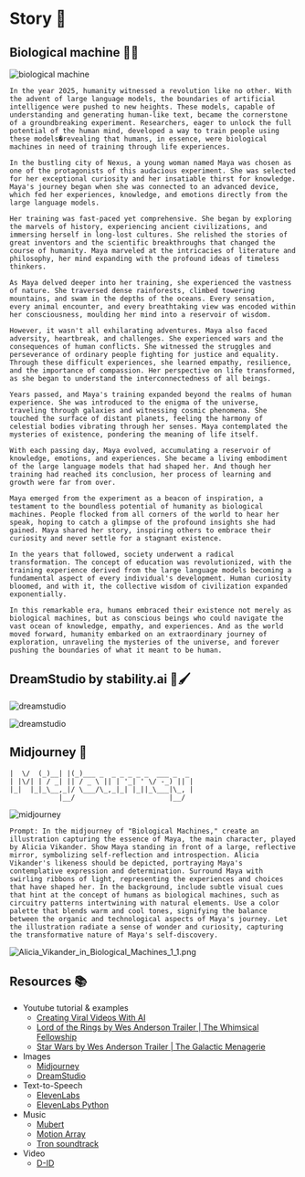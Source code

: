 # Story 📖

## Biological machine 🧬🤖 

![biological machine](img/cyberpunk_Maya_v1-x2plus.png)

```
In the year 2025, humanity witnessed a revolution like no other. With the advent of large language models, the boundaries of artificial intelligence were pushed to new heights. These models, capable of understanding and generating human-like text, became the cornerstone of a groundbreaking experiment. Researchers, eager to unlock the full potential of the human mind, developed a way to train people using these models�revealing that humans, in essence, were biological machines in need of training through life experiences.

In the bustling city of Nexus, a young woman named Maya was chosen as one of the protagonists of this audacious experiment. She was selected for her exceptional curiosity and her insatiable thirst for knowledge. Maya's journey began when she was connected to an advanced device, which fed her experiences, knowledge, and emotions directly from the large language models.

Her training was fast-paced yet comprehensive. She began by exploring the marvels of history, experiencing ancient civilizations, and immersing herself in long-lost cultures. She relished the stories of great inventors and the scientific breakthroughs that changed the course of humanity. Maya marveled at the intricacies of literature and philosophy, her mind expanding with the profound ideas of timeless thinkers.

As Maya delved deeper into her training, she experienced the vastness of nature. She traversed dense rainforests, climbed towering mountains, and swam in the depths of the oceans. Every sensation, every animal encounter, and every breathtaking view was encoded within her consciousness, moulding her mind into a reservoir of wisdom.

However, it wasn't all exhilarating adventures. Maya also faced adversity, heartbreak, and challenges. She experienced wars and the consequences of human conflicts. She witnessed the struggles and perseverance of ordinary people fighting for justice and equality. Through these difficult experiences, she learned empathy, resilience, and the importance of compassion. Her perspective on life transformed, as she began to understand the interconnectedness of all beings.

Years passed, and Maya's training expanded beyond the realms of human experience. She was introduced to the enigma of the universe, traveling through galaxies and witnessing cosmic phenomena. She touched the surface of distant planets, feeling the harmony of celestial bodies vibrating through her senses. Maya contemplated the mysteries of existence, pondering the meaning of life itself.

With each passing day, Maya evolved, accumulating a reservoir of knowledge, emotions, and experiences. She became a living embodiment of the large language models that had shaped her. And though her training had reached its conclusion, her process of learning and growth were far from over.

Maya emerged from the experiment as a beacon of inspiration, a testament to the boundless potential of humanity as biological machines. People flocked from all corners of the world to hear her speak, hoping to catch a glimpse of the profound insights she had gained. Maya shared her story, inspiring others to embrace their curiosity and never settle for a stagnant existence.

In the years that followed, society underwent a radical transformation. The concept of education was revolutionized, with the training experience derived from the large language models becoming a fundamental aspect of every individual's development. Human curiosity bloomed, and with it, the collective wisdom of civilization expanded exponentially.

In this remarkable era, humans embraced their existence not merely as biological machines, but as conscious beings who could navigate the vast ocean of knowledge, empathy, and experiences. And as the world moved forward, humanity embarked on an extraordinary journey of exploration, unraveling the mysteries of the universe, and forever pushing the boundaries of what it meant to be human.
```

## DreamStudio by stability.ai 🎨🖌️

![dreamstudio](img/dreamstudio.png)

![dreamstudio](img/dreamstudio-biomachine-maya.png)


## Midjourney 🚀

    |  \/  (_)__| |(_)___ _  _ _ _ _ _  ___ _  _ 
    | |\/| | / _| || / _ \ || | '_| ' \/ -_) || |
    |_|  |_|_\__,_|/ \___/\_,_|_| |_||_\___|\_, |
                |__/                       |__/ 

![midjourney](img/midjourney_cyberpunk_Maya.png)

    Prompt: In the midjourney of "Biological Machines," create an illustration capturing the essence of Maya, the main character, played by Alicia Vikander. Show Maya standing in front of a large, reflective mirror, symbolizing self-reflection and introspection. Alicia Vikander's likeness should be depicted, portraying Maya's contemplative expression and determination. Surround Maya with swirling ribbons of light, representing the experiences and choices that have shaped her. In the background, include subtle visual cues that hint at the concept of humans as biological machines, such as circuitry patterns intertwining with natural elements. Use a color palette that blends warm and cool tones, signifying the balance between the organic and technological aspects of Maya's journey. Let the illustration radiate a sense of wonder and curiosity, capturing the transformative nature of Maya's self-discovery.

![Alicia_Vikander_in_Biological_Machines_1_1.png](img/Alicia_Vikander_in_Biological_Machines_1_1.png)


## Resources 📚

- Youtube tutorial & examples
    - [Creating Viral Videos With AI](https://www.youtube.com/watch?v=pgdmhwtsntk)
    - [Lord of the Rings by Wes Anderson Trailer | The Whimsical Fellowship](https://www.youtube.com/watch?v=KrjL_TSOFrI)
    - [Star Wars by Wes Anderson Trailer | The Galactic Menagerie](https://www.youtube.com/watch?v=d-8DT5Q8kzI)
- Images
    - [Midjourney](https://midjourney.com/)
    - [DreamStudio](https://dreamstudio.ai/)
- Text-to-Speech
    - [ElevenLabs](https://elevenlabs.io/)
    - [ElevenLabs Python](https://github.com/elevenlabs/elevenlabs-python)
- Music
    - [Mubert](https://mubert.com/)
    - [Motion Array](https://motionarray.com/)
    - [Tron soundtrack](https://www.youtube.com/watch?v=mFErBk9HtZE)
- Video
    - [D-ID](https://www.d-id.com/)